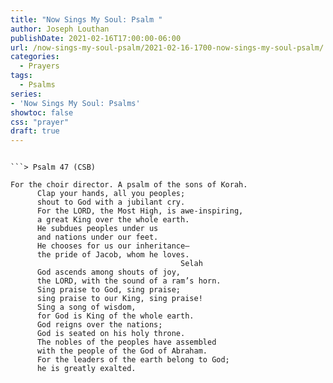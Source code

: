 ```yaml
---
title: "Now Sings My Soul: Psalm "
author: Joseph Louthan
publishDate: 2021-02-16T17:00:00-06:00
url: /now-sings-my-soul-psalm/2021-02-16-1700-now-sings-my-soul-psalm/
categories:
  - Prayers
tags:
  - Psalms
series:
- 'Now Sings My Soul: Psalms'
showtoc: false
css: "prayer"
draft: true
---
```

<div style="font-variant: small-caps;">

</div>

```text

```> Psalm 47 (CSB)

For the choir director. A psalm of the sons of Korah.
      Clap your hands, all you peoples; 
      shout to God with a jubilant cry. 
      For the LORD, the Most High, is awe-inspiring, 
      a great King over the whole earth. 
      He subdues peoples under us 
      and nations under our feet. 
      He chooses for us our inheritance—
      the pride of Jacob, whom he loves. 
                                      Selah
      God ascends among shouts of joy, 
      the LORD, with the sound of a ram’s horn. 
      Sing praise to God, sing praise; 
      sing praise to our King, sing praise! 
      Sing a song of wisdom, 
      for God is King of the whole earth.
      God reigns over the nations; 
      God is seated on his holy throne. 
      The nobles of the peoples have assembled 
      with the people of the God of Abraham. 
      For the leaders of the earth belong to God; 
      he is greatly exalted.
